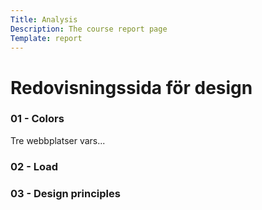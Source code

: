 ```yaml
---
Title: Analysis
Description: The course report page
Template: report
---
```


Redovisningssida för design
==================

<div class="kmom-box">
    <div class="top"><h3>01 - Colors</h3></div>
    <div class="text"><p>Tre webbplatser vars...</p></div>
    <div class="link">
        <a href="analysis/01_colors" role="button">
        <i class="fas fa-chevron-circle-right"></i>
        </a>
    </div>
</div>

<div class="kmom-box">
    <div class="top"><h3>02 - Load</h3></div>
    <div class="text"><p></p></div>
    <div class="link">
        <a href="report/kmom02" role="button">
        <i class="fas fa-chevron-circle-right"></i>
        </a>
    </div>
</div>

<div class="kmom-box">
    <div class="top"><h3>03 - Design principles</h3></div>
    <div class="text"><p></p></div>
    <div class="link">
        <a href="report/kmom03" role="button">
        <i class="fas fa-chevron-circle-right"></i>
        </a>
    </div>
</div>

